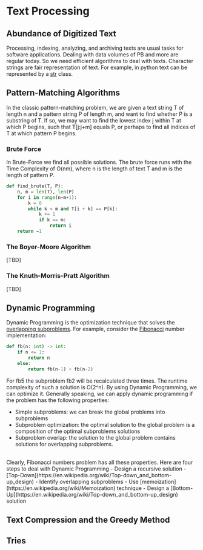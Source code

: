 # Text Processing

## Abundance of Digitized Text
Processing, indexing, analyzing, and archiving texts are usual tasks for software applications. Dealing with data volumes of PB and more are regular today. So we need efficient algorithms to deal with texts. Character strings are fair representation of text. For example, in python text can be represented by a [str](https://docs.python.org/3/library/stdtypes.html#text-sequence-type-str) class.

## Pattern-Matching Algorithms
In the classic pattern-matching problem, we are given a text string T of length n and a pattern string P of length m, and want to find whether P is a substring of T. If so, we may want to find the lowest index j within T at which P begins, such that T[j:j+m] equals P, or perhaps to find all indices of T at which pattern P begins.  

### Brute Force
In Brute-Force we find all possible solutions. The brute force runs  with the Time Complexity of 
O(nm), where n is the length of text T and m is the length of pattern P.
```Python
def find_brute(T, P):
    n, m = len(T), len(P) 
    for i in range(n−m+1):
        k = 0
        while k < m and T[i + k] == P[k]: 
            k += 1 
            if k == m:
                return i 
    return −1
```
### The Boyer-Moore Algorithm
[TBD]

### The Knuth-Morris-Pratt Algorithm
[TBD]

## Dynamic Programming
Dynamic Programming is the optimization technique that solves the [overlapping subproblems](https://en.wikipedia.org/wiki/Overlapping_subproblems). For example, consider the [Fibonacci](https://en.wikipedia.org/wiki/Fibonacci_number) number implementation:
```python
def fb(n: int) -> int:
    if n <= 1:
        return n
    else:
        return fb(n-1) + fb(n-2)
```
For fb5 the subproblem fb2 will be recalculated three times. The runtime complexity of such a solution is O(2^n). By using Dynamic Programming, we can optimize it. Generally speaking, we can apply dynamic programming if the problem has the following properties:
- Simple subproblems: we can break the global problems into subproblems
- Subproblem optimization: the optimal solution to the global problem is a composition of the optimal subproblems solutions
- Subproblem overlap: the solution to the global problem contains solutions for overlapping subproblems. 
<br />  
Clearly, Fibonacci numbers problem has all these properties.  
Here are four steps to deal with Dynamic Programming 
- Design a recursive solution - [Top-Down](https://en.wikipedia.org/wiki/Top-down_and_bottom-up_design)
- Identify overlapping subproblems
- Use [memoization](https://en.wikipedia.org/wiki/Memoization) technique
- Design a [Bottom-Up](https://en.wikipedia.org/wiki/Top-down_and_bottom-up_design) solution 

## Text Compression and the Greedy Method

## Tries